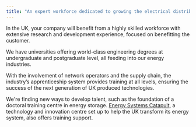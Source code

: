 ```yaml
---
title: "An expert workforce dedicated to growing the electrical distribution industry"
---
```

In the UK, your company will benefit from a highly skilled workforce with extensive research and development experience, focused on benefitting the customer.
 
We have universities offering world-class engineering degrees at undergraduate and postgraduate level, all feeding into our energy industries.

With the involvement of network operators and the supply chain, the industry’s apprenticeship system provides training at all levels, ensuring the success of the next generation of UK produced technologies.
 
We're finding new ways to develop talent, such as the foundation of a doctoral training centre in energy storage. [Energy Systems Catapult](https://es.catapult.org.uk/), a technology and innovation centre set up to help the UK transform its energy system, also offers training support.
